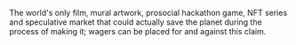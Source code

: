 The world's only film, mural artwork, prosocial hackathon game, NFT series and speculative market that could actually save the planet during the process of making it; wagers can be placed for and against this claim.































